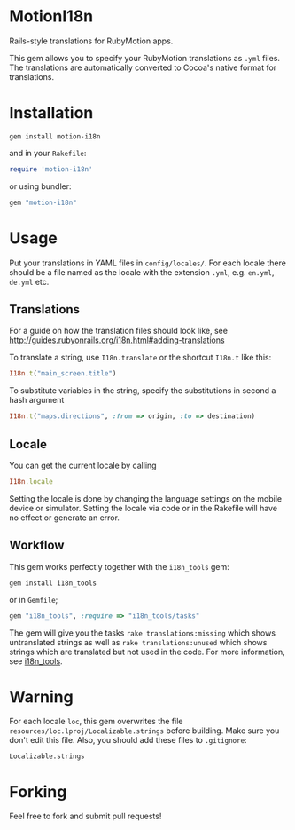 # MotionI18n

Rails-style translations for RubyMotion apps.

This gem allows you to specify your RubyMotion translations as `.yml` files. The translations are automatically converted to Cocoa's native format for translations.

# Installation

```
gem install motion-i18n
```

and in your `Rakefile`:

```ruby
require 'motion-i18n'
```

or using bundler:

```ruby
gem "motion-i18n"
```

# Usage

Put your translations in YAML files in `config/locales/`. For each locale there should be a file named as the locale with the extension `.yml`, e.g. `en.yml`, `de.yml` etc.

## Translations

For a guide on how the translation files should look like, see <http://guides.rubyonrails.org/i18n.html#adding-translations>

To translate a string, use `I18n.translate` or the shortcut `I18n.t` like this:

```ruby
I18n.t("main_screen.title")
```

To substitute variables in the string, specify the substitutions in second a hash argument

```ruby
I18n.t("maps.directions", :from => origin, :to => destination)
```

## Locale

You can get the current locale by calling

```ruby
I18n.locale
```

Setting the locale is done by changing the language settings on the mobile device or simulator. Setting the locale via code or in the Rakefile will have no effect or generate an error.

## Workflow

This gem works perfectly together with the `i18n_tools` gem:

```
gem install i18n_tools
```

or in `Gemfile`;

```ruby
gem "i18n_tools", :require => "i18n_tools/tasks"
```

The gem will give you the tasks `rake translations:missing` which shows untranslated strings as well as `rake translations:unused` which shows strings which are translated but not used in the code. For more information, see [i18n_tools](https://github.com/tkadauke/i18n_tools).

# Warning

For each locale `loc`, this gem overwrites the file `resources/loc.lproj/Localizable.strings` before building. Make sure you don't edit this file. Also, you should add these files to `.gitignore`:

```
Localizable.strings
```

# Forking

Feel free to fork and submit pull requests!
